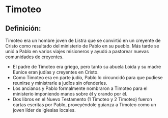 # Timoteo

## Definición: 

Timoteo era un hombre joven de Listra que se convirtió en un creyente de Cristo como resultado del ministerio de Pablo en su pueblo.  Más tarde se unió a Pablo en varios viajes misioneros y ayudó a pastorear nuevas comunidades de creyentes.

* El padre de Timoteo era griego, pero tanto su abuela Loida y su madre Eunice eran judías y creyentes en Cristo.
* Como Timoteo era en parte judío, Pablo lo circuncidó para que pudiese reunirse y ministrarle a judíos sin ofenderles.
* Los ancianos y Pablo formalmente nombraron a Timoteo para el ministerio imponiendo manos sobre él y orando por él.
* Dos libros en el Nuevo Testamento (1 Timoteo y 2 Timoteo) fueron cartas escritas por Pablo, proveyéndole guianza a Timoteo como un joven líder de iglesias locales.

